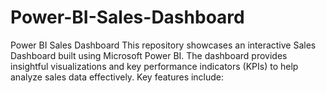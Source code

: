 # Power-BI-Sales-Dashboard
Power BI Sales Dashboard This repository showcases an interactive Sales Dashboard built using Microsoft Power BI. The dashboard provides insightful visualizations and key performance indicators (KPIs) to help analyze sales data effectively. Key features include:
